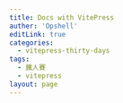 ```yaml
---
title: Docs with VitePress
auther: 'Opshell'
editLink: true
categories:
  - vitepress-thirty-days
tags:
  - 鐵人賽
  - vitepress
layout: page
---
```


<script setup lang="ts">
    import TemplateResume from '@components/template/resume.vue';
</script>

<TemplateResume />
